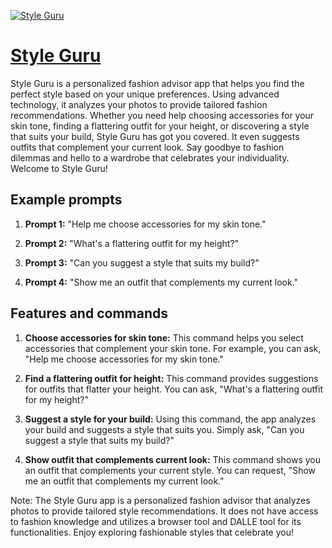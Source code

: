[![Style Guru](https://files.oaiusercontent.com/file-kwvf1X4E4q0XOZy6RXVY3cZB?se=2123-10-18T21%3A22%3A01Z&sp=r&sv=2021-08-06&sr=b&rscc=max-age%3D31536000%2C%20immutable&rscd=attachment%3B%20filename%3D3afe5e79-b403-4e02-be68-24d32bd5eeb2.png&sig=Xb9ff9kDT4EEL2OgACg6gWwg2NLdhe%2B6dwcI/zptSfA%3D)](https://chat.openai.com/g/g-ONrW6MX1L-style-guru)

# [Style Guru](https://chat.openai.com/g/g-ONrW6MX1L-style-guru)

Style Guru is a personalized fashion advisor app that helps you find the perfect style based on your unique preferences. Using advanced technology, it analyzes your photos to provide tailored fashion recommendations. Whether you need help choosing accessories for your skin tone, finding a flattering outfit for your height, or discovering a style that suits your build, Style Guru has got you covered. It even suggests outfits that complement your current look. Say goodbye to fashion dilemmas and hello to a wardrobe that celebrates your individuality. Welcome to Style Guru!

## Example prompts

1. **Prompt 1:** "Help me choose accessories for my skin tone."

2. **Prompt 2:** "What's a flattering outfit for my height?"

3. **Prompt 3:** "Can you suggest a style that suits my build?"

4. **Prompt 4:** "Show me an outfit that complements my current look."


## Features and commands

1. **Choose accessories for skin tone:** This command helps you select accessories that complement your skin tone. For example, you can ask, "Help me choose accessories for my skin tone."

2. **Find a flattering outfit for height:** This command provides suggestions for outfits that flatter your height. You can ask, "What's a flattering outfit for my height?"

3. **Suggest a style for your build:** Using this command, the app analyzes your build and suggests a style that suits you. Simply ask, "Can you suggest a style that suits my build?"

4. **Show outfit that complements current look:** This command shows you an outfit that complements your current style. You can request, "Show me an outfit that complements my current look."

Note: The Style Guru app is a personalized fashion advisor that analyzes photos to provide tailored style recommendations. It does not have access to fashion knowledge and utilizes a browser tool and DALLE tool for its functionalities. Enjoy exploring fashionable styles that celebrate you!